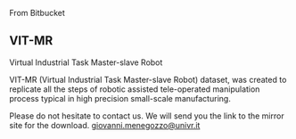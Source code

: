 From Bitbucket
## VIT-MR

Virtual Industrial Task Master-slave Robot

VIT-MR (Virtual Industrial Task Master-slave Robot) dataset, was created to replicate all the steps of robotic
assisted tele-operated manipulation process typical in high precision small-scale manufacturing.

Please do not hesitate to contact us. We will send you the link to the mirror site for the download.
giovanni.menegozzo@univr.it